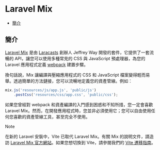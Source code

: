 # Laravel Mix

- [簡介](#introduction)

<a name="introduction"></a>
## 簡介

[Laravel Mix](https://github.com/laravel-mix/laravel-mix) 是由 [Laracasts](https://laracasts.com) 創辦人 Jeffrey Way 開發的套件，它提供了一套流暢的 API，讓您可以使用多種常見的 CSS 與 JavaScript 預處理器，為您的 Laravel 應用程式定義 [webpack](https://webpack.js.org) 建置步驟。

換句話說，Mix 讓編譯與壓縮應用程式的 CSS 和 JavaScript 檔案變得輕而易舉。透過簡單的方法鏈接，您可以流暢地定義您的資產管線。例如：

```js
mix.js('resources/js/app.js', 'public/js')
    .postCss('resources/css/app.css', 'public/css');
```

如果您曾經對 webpack 和資產編譯的入門感到困惑和不知所措，您一定會喜歡 Laravel Mix。然而，在開發應用程式時，您並非必須使用它；您可以自由使用任何您喜歡的資產管線工具，甚至完全不使用。

> [!NOTE]
> 在新的 Laravel 安裝中，Vite 已取代 Laravel Mix。有關 Mix 的說明文件，請造訪 [Laravel Mix 官方網站](https://laravel-mix.com/)。如果您想切換到 Vite，請參閱我們的 [Vite 遷移指南](https://github.com/laravel/vite-plugin/blob/main/UPGRADE.md#migrating-from-laravel-mix-to-vite)。

